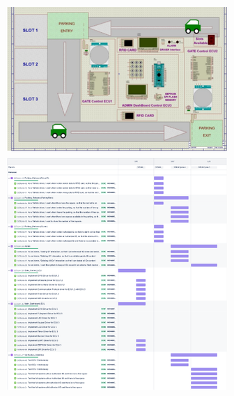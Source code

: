 ![Image Alt Text](./Screenshot_2024-06-30_143901.jpg)

![Image Alt Text](./smart_vehicle_park_2024-06-30_02.35pm.png)